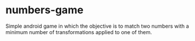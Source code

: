 numbers-game
============

Simple android game in which the objective is to match two numbers with a minimum number of transformations applied to one of them.
